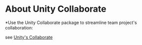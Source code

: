>>>

# About Unity Collaborate

>>>

*Use the Unity Collaborate package to streamline team project's collaboration:

see [ Unity's Collaborate](https://docs.unity3d.com/Manual/UnityCollaborate.html) 
>>>